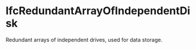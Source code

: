 IfcRedundantArrayOfIndependentDisk
==================================
Redundant arrays of independent drives, used for data storage.


